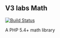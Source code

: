 ## V3 labs Math

[![Build Status](https://travis-ci.org/v3labs/math.png)](https://travis-ci.org/v3labs/math)

A PHP 5.4+ math library